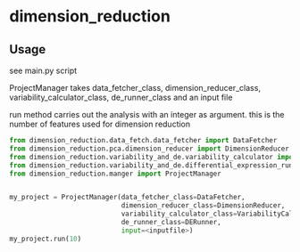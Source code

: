 # dimension_reduction

## Usage

see main.py script

ProjectManager takes data_fetcher_class, dimension_reducer_class, variability_calculator_class, de_runner_class and an input file

run method carries out the analysis with an integer as argument. this is the number of features used for dimension reduction

``` python
from dimension_reduction.data_fetch.data_fetcher import DataFetcher
from dimension_reduction.pca.dimension_reducer import DimensionReducer
from dimension_reduction.variability_and_de.variability_calculator import VariabilityCalculator
from dimension_reduction.variability_and_de.differential_expression_runner import DERunner
from dimension_reduction.manger import ProjectManager


my_project = ProjectManager(data_fetcher_class=DataFetcher,
                            dimension_reducer_class=DimensionReducer,
                            variability_calculator_class=VariabilityCalculator,
                            de_runner_class=DERunner,
                            input=<inputfile>)
my_project.run(10)
```
